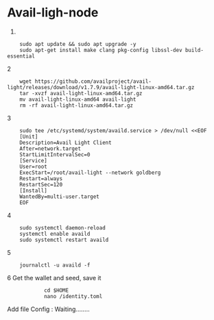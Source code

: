 # Avail-ligh-node

1.

        sudo apt update && sudo apt upgrade -y
        sudo apt-get install make clang pkg-config libssl-dev build-essential

2 

        wget https://github.com/availproject/avail-light/releases/download/v1.7.9/avail-light-linux-amd64.tar.gz
        tar -xvzf avail-light-linux-amd64.tar.gz
        mv avail-light-linux-amd64 avail-light
        rm -rf avail-light-linux-amd64.tar.gz

3 

        sudo tee /etc/systemd/system/availd.service > /dev/null <<EOF
        [Unit]
        Description=Avail Light Client
        After=network.target
        StartLimitIntervalSec=0
        [Service]
        User=root
        ExecStart=/root/avail-light --network goldberg
        Restart=always
        RestartSec=120
        [Install]
        WantedBy=multi-user.target
        EOF

4  

        sudo systemctl daemon-reload
        systemctl enable availd
        sudo systemctl restart availd

5 

        journalctl -u availd -f

6  Get the wallet and seed, save it

                cd $HOME
                nano /identity.toml

         
Add file Config : Waiting........
